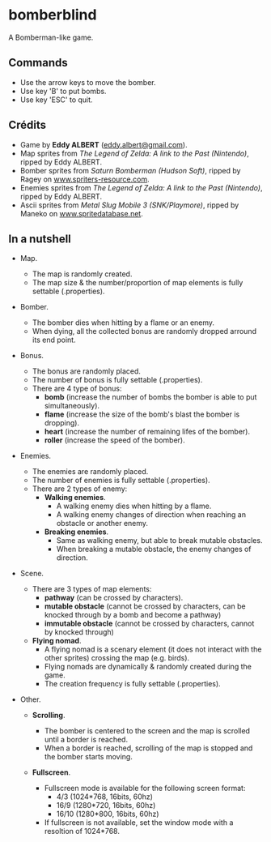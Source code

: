 # bomberblind
A Bomberman-like game.

## Commands
- Use the arrow keys to move the bomber.
- Use key 'B' to put bombs.
- Use key 'ESC' to quit.

## Crédits
- Game by **Eddy ALBERT** (eddy.albert@gmail.com). 
- Map sprites from *The Legend of Zelda: A link to the Past (Nintendo)*, ripped by Eddy ALBERT.
- Bomber sprites from *Saturn Bomberman (Hudson Soft)*, ripped by Ragey on www.spriters-resource.com.
- Enemies sprites from *The Legend of Zelda: A link to the Past (Nintendo)*, ripped by Eddy ALBERT.
- Ascii sprites from *Metal Slug Mobile 3 (SNK/Playmore)*, ripped by Maneko on www.spritedatabase.net.

## In a nutshell
* Map.
  * The map is randomly created.
  * The map size & the number/proportion of map elements is fully settable (.properties).
  
* Bomber.
  * The bomber dies when hitting by a flame or an enemy.
  * When dying, all the collected bonus are randomly dropped arround its end point.
    
* Bonus.
    * The bonus are randomly placed.
    * The number of bonus is fully settable (.properties).
    * There are 4 type of bonus:
        * **bomb** (increase the number of bombs the bomber is able to put simultaneously).
        * **flame** (increase the size of the bomb's blast the bomber is dropping).
        * **heart** (increase the number of remaining lifes of the bomber).
        * **roller** (increase the speed of the bomber).
        
* Enemies.
    * The enemies are randomly placed.
    * The number of enemies is fully settable (.properties).
    * There are 2 types of enemy:
        * **Walking enemies**.
            * A walking enemy dies when hitting by a flame.
            * A walking enemy changes of direction when reaching an obstacle or another enemy.
        * **Breaking enemies**.
            * Same as walking enemy, but able to break mutable obstacles.
            * When breaking a mutable obstacle, the enemy changes of direction.

* Scene.
    * There are 3 types of map elements:
        * **pathway** (can be crossed by characters).
        * **mutable obstacle** (cannot be crossed by characters, can be knocked through by a bomb and become a pathway)
        * **immutable obstacle** (cannot be crossed by characters, cannot by knocked through)
    * **Flying nomad**.
        * A flying nomad is a scenary element (it does not interact with the other sprites) crossing the map (e.g. birds).
        * Flying nomads are dynamically & randomly created during the game.
        * The creation frequency is fully settable (.properties).

* Other.
    * **Scrolling**.
        * The bomber is centered to the screen and the map is scrolled until a border is reached.
        * When a border is reached, scrolling of the map is stopped and the bomber starts moving.

    * **Fullscreen**.
      * Fullscreen mode is available for the following screen format:
          * 4/3 (1024*768, 16bits, 60hz)
          * 16/9 (1280*720, 16bits, 60hz)
          * 16/10 (1280*800, 16bits, 60hz)
      * If fullscreen is not available, set the window mode with a resoltion of 1024*768.